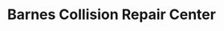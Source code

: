 ---
title: "Barnes Collision Repair Center"
url: /zebulon/barnes-collision-repair-center/
shop: car repair
---